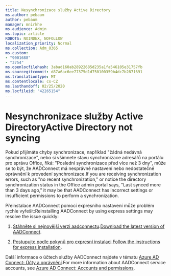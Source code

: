 ```yaml
---
title: Nesynchronizace služby Active Directory
ms.author: pebaum
author: pebaum
manager: mnirkhe
ms.audience: Admin
ms.topic: article
ROBOTS: NOINDEX, NOFOLLOW
localization_priority: Normal
ms.collection: Adm_O365
ms.custom:
- "9001688"
- "3754"
ms.openlocfilehash: 3abad160ab28922685d235a1fa546105e31757fb
ms.sourcegitcommit: d87a6ac6ee77375d1d750100359b4dc7b2871691
ms.translationtype: MT
ms.contentlocale: cs-CZ
ms.lasthandoff: 02/25/2020
ms.locfileid: "42265154"
---
```

# <a name="active-directory-not-syncing"></a><span data-ttu-id="5b022-102">Nesynchronizace služby Active Directory</span><span class="sxs-lookup"><span data-stu-id="5b022-102">Active Directory not syncing</span></span>

<span data-ttu-id="5b022-103">Pokud přijímáte chyby synchronizace, například "žádná nedávná synchronizace", nebo si všimnete stavu synchronizace adresářů na portálu pro správu Office, říká: "Poslední synchronizace před více než 3 dny", může se to být, že AADConnect má nesprávné nastavení nebo nedostatečné oprávnění k provedení synchronizace.</span><span class="sxs-lookup"><span data-stu-id="5b022-103">If you are receiving synchronization errors, such as "no recent synchronization," or notice the directory synchronization status in the Office admin portal says, "Last synced more than 3 days ago," it may be that AADConnect has incorrect settings or insufficient permissions to perform a synchronization.</span></span>  

<span data-ttu-id="5b022-104">Přeinstalace AADConnect pomocí expresního nastavení může problém rychle vyřešit:</span><span class="sxs-lookup"><span data-stu-id="5b022-104">Reinstalling AADConnect by using express settings may resolve the issue quickly:</span></span>

1. <span data-ttu-id="5b022-105">[Stáhněte si nejnovější verzi aadconnectu](https://go.microsoft.com/fwlink/?LinkId=615771).</span><span class="sxs-lookup"><span data-stu-id="5b022-105">[Download the latest version of AADConnect](https://go.microsoft.com/fwlink/?LinkId=615771).</span></span>

2. <span data-ttu-id="5b022-106">[Postupujte podle pokynů pro expresní instalaci](https://docs.microsoft.com/azure/active-directory/hybrid/how-to-connect-install-express).</span><span class="sxs-lookup"><span data-stu-id="5b022-106">[Follow the instructions for express installation](https://docs.microsoft.com/azure/active-directory/hybrid/how-to-connect-install-express).</span></span>

<span data-ttu-id="5b022-107">Další informace o účtech služby AADConnect najdete v tématu [Azure AD Connect: Účty a oprávnění](https://docs.microsoft.com/azure/active-directory/hybrid/reference-connect-accounts-permissions).</span><span class="sxs-lookup"><span data-stu-id="5b022-107">For more information about AADConnect service accounts, see [Azure AD Connect: Accounts and permissions](https://docs.microsoft.com/azure/active-directory/hybrid/reference-connect-accounts-permissions).</span></span>
